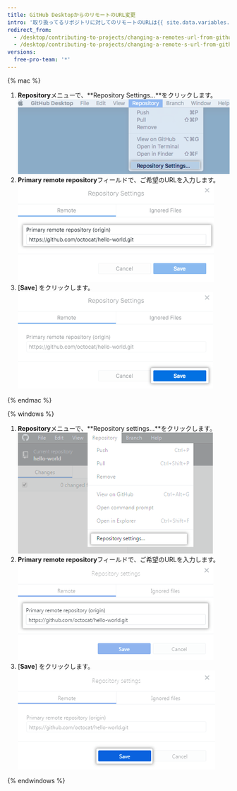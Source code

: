 ```yaml
---
title: GitHub DesktopからのリモートのURL変更
intro: '取り扱ってるリポジトリに対してのリモートのURLは{{ site.data.variables.product.prodname_desktop }}で変更できます。 リポジトリの名前や、リポジトリを所有するユーザ名、またはOrganizationが変更された場合に役立ちます。'
redirect_from:
  - /desktop/contributing-to-projects/changing-a-remotes-url-from-github-desktop
  - /desktop/contributing-to-projects/changing-a-remote-s-url-from-github-desktop
versions:
  free-pro-team: '*'
---
```


{% mac %}

1. **Repository**メニューで、**Repository Settings...**をクリックします。 ![Repository Settingsメニューオプション](/assets/images/help/desktop/repository-settings-mac.png)
2. **Primary remote repository**フィールドで、ご希望のURLを入力します。 ![Primary remote repositoryフィールド](/assets/images/help/desktop/repository-settings-remote-mac.png)
3. [**Save**] をクリックします。 ![Saveボタン](/assets/images/help/desktop/repository-settings-save-mac.png)

{% endmac %}

{% windows %}

1. **Repository**メニューで、**Repository settings...**をクリックします。 ![Repository settingsメニューオプション](/assets/images/help/desktop/repository-settings-win.png)
2. **Primary remote repository**フィールドで、ご希望のURLを入力します。 ![Primary remote repositoryフィールド](/assets/images/help/desktop/repository-settings-remote-win.png)
3. [**Save**] をクリックします。 ![Saveボタン](/assets/images/help/desktop/repository-settings-save-win.png)

{% endwindows %}
